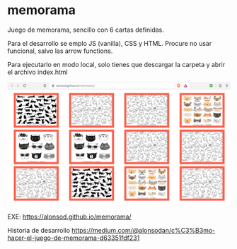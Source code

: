# memorama

Juego de memorama, sencillo con 6 cartas definidas.

Para el desarrollo se emplo JS (vanilla), CSS y HTML. Procure no usar funcional, salvo las arrow functions.

Para ejecutarlo en modo local, solo tienes que descargar la carpeta y abrir el archivo index.html

![alt text][img-memo]

[img-memo]: https://github.com/alonsod/memorama/blob/master/captura-memo.PNG "memorama"

EXE: https://alonsod.github.io/memorama/

Historia de desarrollo
  https://medium.com/@alonsodan/c%C3%B3mo-hacer-el-juego-de-memorama-d63351fdf231
